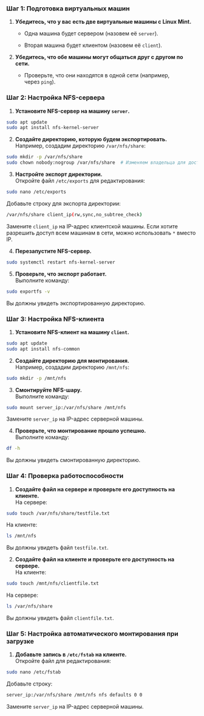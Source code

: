 ### Шаг 1: Подготовка виртуальных машин

1. **Убедитесь, что у вас есть две виртуальные машины с Linux Mint.**
    
    - Одна машина будет сервером (назовем её `server`).
        
    - Вторая машина будет клиентом (назовем её `client`).
    
2. **Убедитесь, что обе машины могут общаться друг с другом по сети.**
    
    - Проверьте, что они находятся в одной сети (например, через `ping`).
	
### Шаг 2: Настройка NFS-сервера

1. **Установите NFS-сервер на машину `server`.**  
``` bash 
sudo apt update
sudo apt install nfs-kernel-server
```

2. **Создайте директорию, которую будем экспортировать.**  
Например, создадим директорию `/var/nfs/share`:
``` bash
sudo mkdir -p /var/nfs/share
sudo chown nobody:nogroup /var/nfs/share  # Изменяем владельца для доступа
```

3. **Настройте экспорт директории.**  
Откройте файл `/etc/exports` для редактирования:
``` bash
sudo nano /etc/exports
```
Добавьте строку для экспорта директории:
``` bash
/var/nfs/share client_ip(rw,sync,no_subtree_check)
```
Замените `client_ip` на IP-адрес клиентской машины. Если хотите разрешить доступ всем машинам в сети, можно использовать `*` вместо IP.

4. **Перезапустите NFS-сервер.**
``` bash
sudo systemctl restart nfs-kernel-server
```

5. **Проверьте, что экспорт работает.**  
Выполните команду:
``` bash
sudo exportfs -v
```
Вы должны увидеть экспортированную директорию.

### Шаг 3: Настройка NFS-клиента

1. **Установите NFS-клиент на машину `client`.**
``` bash
sudo apt update
sudo apt install nfs-common
```

2. **Создайте директорию для монтирования.**  
Например, создадим директорию `/mnt/nfs`:
``` bash
sudo mkdir -p /mnt/nfs
```

3. **Смонтируйте NFS-шару.**  
Выполните команду:
``` bash
sudo mount server_ip:/var/nfs/share /mnt/nfs
```
Замените `server_ip` на IP-адрес серверной машины.

4. **Проверьте, что монтирование прошло успешно.**  
Выполните команду:
``` bash
df -h
```
Вы должны увидеть смонтированную директорию.

### Шаг 4: Проверка работоспособности

1. **Создайте файл на сервере и проверьте его доступность на клиенте.**  
На сервере:
``` bash
sudo touch /var/nfs/share/testfile.txt
```

На клиенте:
``` bash
ls /mnt/nfs
```

Вы должны увидеть файл `testfile.txt`.

2. **Создайте файл на клиенте и проверьте его доступность на сервере.**  
На клиенте:
``` bash
sudo touch /mnt/nfs/clientfile.txt
```

На сервере:
``` bash
ls /var/nfs/share
```

Вы должны увидеть файл `clientfile.txt`.

### Шаг 5: Настройка автоматического монтирования при загрузке

1. **Добавьте запись в `/etc/fstab` на клиенте.**  
Откройте файл для редактирования:
``` bash
sudo nano /etc/fstab
```

Добавьте строку:
``` bash
server_ip:/var/nfs/share /mnt/nfs nfs defaults 0 0
```

Замените `server_ip` на IP-адрес серверной машины.

